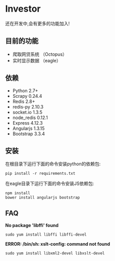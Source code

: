 # Investor 
还在开发中,会有更多的功能加入!

## 目前的功能

- 爬取网贷系统 （Octopus）
- 实时显示数据  （eagle）

## 依赖

- Python 2.7+
- Scrapy  0.24.4
- Redis 2.8+
- redis-py  2.10.3
- socket.io 1.3.5
- node_redis 0.12.1
- Express  4.12.3
- Angularjs 1.3.15
- Bootstrap 3.3.4

## 安装

在根目录下运行下面的命令安装python的依赖包:

    pip install -r requirements.txt
    
在eagle目录下运行下面的命令安装JS依赖包:

    npm install
    bower install angularjs bootstrap


## FAQ

**No package 'libffi' found**

    sudo yum install libffi libffi-devel 

**ERROR: /bin/sh: xslt-config: command not found**

    sudo yum install libxml2-devel libxslt-devel

